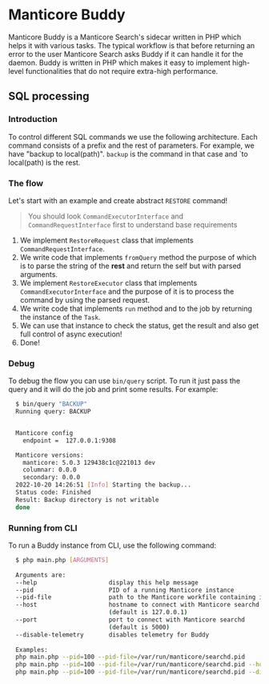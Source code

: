 # Manticore Buddy
Manticore Buddy is a Manticore Search's sidecar written in PHP which helps it with various tasks. The typical workflow is that before returning an error to the user Manticore Search asks Buddy if it can handle it for the daemon. Buddy is written in PHP which makes it easy to implement high-level functionalities that do not require extra-high performance.

## SQL processing

### Introduction

To control different SQL commands we use the following architecture. Each command consists of a prefix and the rest of parameters. For example, we have "backup to local(path)". `backup` is the command in that case and `to local(path) is the rest.

### The flow

Let's start with an example and create abstract `RESTORE` command!

> You should look `CommandExecutorInterface` and `CommandRequestInterface` first to understand base requirements

1. We implement `RestoreRequest` class that implements `CommandRequestInterface`.
2. We write code that implements `fromQuery` method the purpose of which is to parse the string of the **rest** and return the self but with parsed arguments.
3. We implement `RestoreExecutor` class that implements `CommandExecutorInterface` and the purpose of it is to process the command by using the parsed request.
4. We write code that implements `run` method and to the job by returning the instance of the `Task`.
5. We can use that instance to check the status, get the result and also get full control of async execution!
6. Done!

### Debug

To debug the flow you can use `bin/query` script. To run it just pass the query and it will do the job and print some results. For example:

```bash
  $ bin/query "BACKUP"
  Running query: BACKUP


  Manticore config
    endpoint =  127.0.0.1:9308

  Manticore versions:
    manticore: 5.0.3 129438c1c@221013 dev
    columnar: 0.0.0
    secondary: 0.0.0
  2022-10-20 14:26:51 [Info] Starting the backup...
  Status code: Finished
  Result: Backup directory is not writable
  done
```

### Running from CLI

To run a Buddy instance from CLI, use the following command:

```bash
  $ php main.php [ARGUMENTS]
  
  Arguments are:
  --help		   			display this help message
  --pid     				PID of a running Manticore instance
  --pid-file				path to the Manticore workfile containing its current PID
  --host   					hostname to connect with Manticore searchd
							(default is 127.0.0.1)
  --port    				port to connect with Manticore searchd
							(default is 5000)
  --disable-telemetry		disables telemetry for Buddy
  
  Examples:
  php main.php --pid=100 --pid-file=/var/run/manticore/searchd.pid
  php main.php --pid=100 --pid-file=/var/run/manticore/searchd.pid --host=127.0.0.2 --port=1000
  php main.php --pid=100 --pid-file=/var/run/manticore/searchd.pid --disable-telemetry
```  